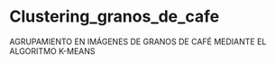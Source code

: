 # Clustering_granos_de_cafe
AGRUPAMIENTO EN IMÁGENES DE GRANOS DE CAFÉ  MEDIANTE EL ALGORITMO K-MEANS
